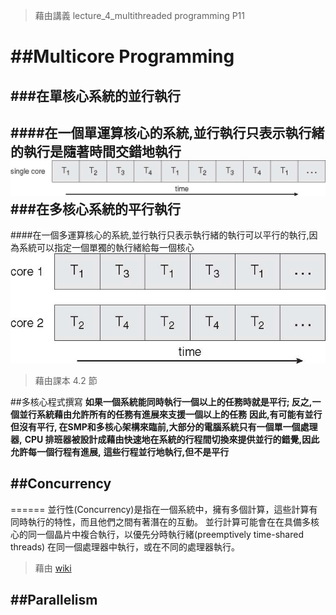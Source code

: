 >藉由講義 lecture_4_multithreaded programming P11

##Multicore Programming
======
###在單核心系統的並行執行
------
####在一個單運算核心的系統,並行執行只表示執行緒的執行是隨著時間交錯地執行
![DEMO](./照片/Figure4.3.png)
###在多核心系統的平行執行
------
####在一個多運算核心的系統,並行執行只表示執行緒的執行可以平行的執行,因為系統可以指定一個單獨的執行緒給每一個核心
![DEMO](./照片/Figure4.4.png)

>藉由課本 4.2 節

##多核心程式撰寫
**如果一個系統能同時執行一個以上的任務時就是平行; 反之,一個並行系統藉由允許所有的任務有進展來支援一個以上的任務**
**因此,有可能有並行但沒有平行, 在SMP和多核心架構來臨前,大部分的電腦系統只有一個單一個處理器,**
**CPU 排班器被設計成藉由快速地在系統的行程間切換來提供並行的錯覺,因此允許每一個行程有進展,** 
**這些行程並行地執行,但不是平行**


##Concurrency
------
======
並行性(Concurrency)是指在一個系統中，擁有多個計算，這些計算有同時執行的特性，而且他們之間有著潛在的互動。
並行計算可能會在在具備多核心的同一個晶片中複合執行，以優先分時執行緒(preemptively time-shared threads)
在同一個處理器中執行，或在不同的處理器執行。
>藉由 [wiki](https://en.wikipedia.org/wiki/Concurrency_(computer_science))



##Parallelism
------
